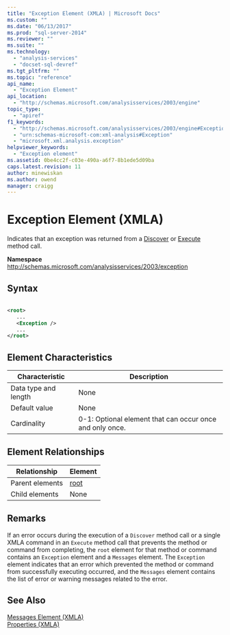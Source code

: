 ```yaml
---
title: "Exception Element (XMLA) | Microsoft Docs"
ms.custom: ""
ms.date: "06/13/2017"
ms.prod: "sql-server-2014"
ms.reviewer: ""
ms.suite: ""
ms.technology: 
  - "analysis-services"
  - "docset-sql-devref"
ms.tgt_pltfrm: ""
ms.topic: "reference"
api_name: 
  - "Exception Element"
api_location: 
  - "http://schemas.microsoft.com/analysisservices/2003/engine"
topic_type: 
  - "apiref"
f1_keywords: 
  - "http://schemas.microsoft.com/analysisservices/2003/engine#Exception"
  - "urn:schemas-microsoft-com:xml-analysis#Exception"
  - "microsoft.xml.analysis.exception"
helpviewer_keywords: 
  - "Exception element"
ms.assetid: 0be4cc2f-c03e-490a-a6f7-8b1ede5d09ba
caps.latest.revision: 11
author: minewiskan
ms.author: owend
manager: craigg
---
```

# Exception Element (XMLA)
  Indicates that an exception was returned from a [Discover](../xml-elements-methods-discover.md) or [Execute](../xml-elements-methods-execute.md) method call.  
  
 **Namespace** http://schemas.microsoft.com/analysisservices/2003/exception  
  
## Syntax  
  
```xml  
  
<root>  
   ...  
   <Exception />  
   ...  
</root>  
```  
  
## Element Characteristics  
  
|Characteristic|Description|  
|--------------------|-----------------|  
|Data type and length|None|  
|Default value|None|  
|Cardinality|0-1: Optional element that can occur once and only once.|  
  
## Element Relationships  
  
|Relationship|Element|  
|------------------|-------------|  
|Parent elements|[root](root-element-xmla.md)|  
|Child elements|None|  
  
## Remarks  
 If an error occurs during the execution of a `Discover` method call or a single XMLA command in an `Execute` method call that prevents the method or command from completing, the `root` element for that method or command contains an `Exception` element and a `Messages` element. The `Exception` element indicates that an error which prevented the method or command from successfully executing occurred, and the `Messages` element contains the list of error or warning messages related to the error.  
  
## See Also  
 [Messages Element &#40;XMLA&#41;](messages-element-xmla.md)   
 [Properties &#40;XMLA&#41;](xml-elements-properties.md)  
  
  

